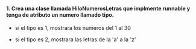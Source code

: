 #### 1. Crea una clase llamada HiloNumerosLetras que implmente runnable y tenga de atributo un numero llamado tipo.

- si el tipo es 1, mostrara los numeros del 1 al 30

- si el tipo es 2, mostrara las letras de la 'a' a la 'z'
